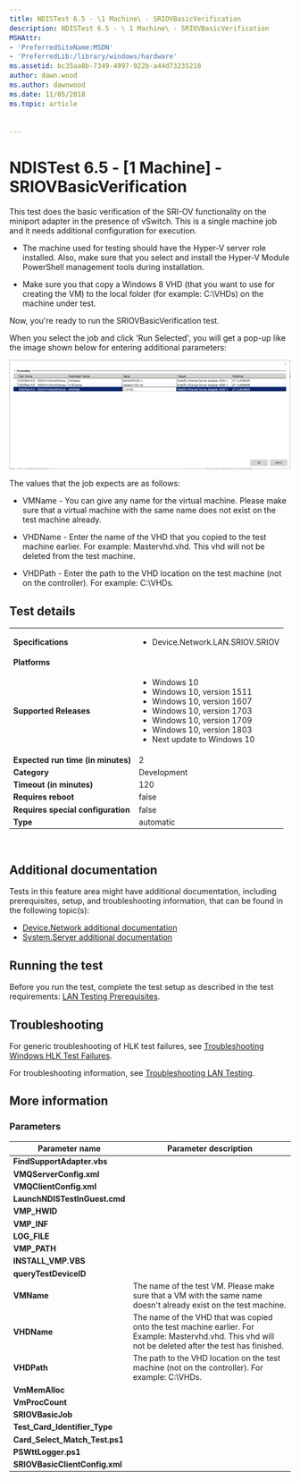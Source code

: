 ```yaml
---
title: NDISTest 6.5 - \1 Machine\ - SRIOVBasicVerification
description: NDISTest 6.5 - \ 1 Machine\ - SRIOVBasicVerification
MSHAttr:
- 'PreferredSiteName:MSDN'
- 'PreferredLib:/library/windows/hardware'
ms.assetid: bc35aa8b-7349-4997-922b-a44d73235218
author: dawn.wood
ms.author: dawnwood
ms.date: 11/05/2018
ms.topic: article


---
```


# NDISTest 6.5 - \[1 Machine\] - SRIOVBasicVerification


This test does the basic verification of the SRI-OV functionality on the miniport adapter in the presence of vSwitch. This is a single machine job and it needs additional configuration for execution.

-   The machine used for testing should have the Hyper-V server role installed. Also, make sure that you select and install the Hyper-V Module PowerShell management tools during installation.

-   Make sure you that copy a Windows 8 VHD (that you want to use for creating the VM) to the local folder (for example: C:\\VHDs) on the machine under test.

Now, you're ready to run the SRIOVBasicVerification test.

When you select the job and click 'Run Selected', you will get a pop-up like the image shown below for entering additional parameters:

![enter parameters](images/hck-win8-lan-ndistest-sriovbasicverification.png)

The values that the job expects are as follows:

-   VMName - You can give any name for the virtual machine. Please make sure that a virtual machine with the same name does not exist on the test machine already.

-   VHDName - Enter the name of the VHD that you copied to the test machine earlier. For example: Mastervhd.vhd. This vhd will not be deleted from the test machine.

-   VHDPath - Enter the path to the VHD location on the test machine (not on the controller). For example: C:\\VHDs.

## Test details
|||
|---|---|
| **Specifications**  | <ul><li>Device.Network.LAN.SRIOV.SRIOV</li></ul> |  
| **Platforms**   | <ul></ul> |
| **Supported Releases** | <ul><li>Windows 10</li><li>Windows 10, version 1511</li><li>Windows 10, version 1607</li><li>Windows 10, version 1703</li><li>Windows 10, version 1709</li><li>Windows 10, version 1803</li><li>Next update to Windows 10</li></ul> |
|**Expected run time (in minutes)**| 2 |
|**Category**| Development |
|**Timeout (in minutes)**| 120 |
|**Requires reboot**| false |
|**Requires special configuration**| false |
|**Type**| automatic |

 

## <span id="Additional_documentation"></span><span id="additional_documentation"></span><span id="ADDITIONAL_DOCUMENTATION"></span>Additional documentation


Tests in this feature area might have additional documentation, including prerequisites, setup, and troubleshooting information, that can be found in the following topic\(s\):
- [Device.Network additional documentation](device-network-additional-documentation.md)
- [System.Server additional documentation](system-server-additional-documentation.md)

## <span id="Running_the_test"></span><span id="running_the_test"></span><span id="RUNNING_THE_TEST"></span>Running the test


Before you run the test, complete the test setup as described in the test requirements: [LAN Testing Prerequisites](lan-testing-prerequisites.md).

## <span id="Troubleshooting"></span><span id="troubleshooting"></span><span id="TROUBLESHOOTING"></span>Troubleshooting


For generic troubleshooting of HLK test failures, see [Troubleshooting Windows HLK Test Failures](..\user\troubleshooting-windows-hlk-test-failures.md).

For troubleshooting information, see [Troubleshooting LAN Testing](troubleshooting-lan-testing.md).

## <span id="More_information"></span><span id="more_information"></span><span id="MORE_INFORMATION"></span>More information


### <span id="Parameters"></span><span id="parameters"></span><span id="PARAMETERS"></span>Parameters

| Parameter name                    | Parameter description                                                                                                                                    |
|-----------------------------------|----------------------------------------------------------------------------------------------------------------------------------------------------------|
| **FindSupportAdapter.vbs**        |                                                                                                                                                          |
| **VMQServerConfig.xml**           |                                                                                                                                                          |
| **VMQClientConfig.xml**           |                                                                                                                                                          |
| **LaunchNDISTestInGuest.cmd**     |                                                                                                                                                          |
| **VMP\_HWID**                     |                                                                                                                                                          |
| **VMP\_INF**                      |                                                                                                                                                          |
| **LOG\_FILE**                     |                                                                                                                                                          |
| **VMP\_PATH**                     |                                                                                                                                                          |
| **INSTALL\_VMP.VBS**              |                                                                                                                                                          |
| **queryTestDeviceID**             |                                                                                                                                                          |
| **VMName**                        | The name of the test VM. Please make sure that a VM with the same name doesn't already exist on the test machine.                                        |
| **VHDName**                       | The name of the VHD that was copied onto the test machine earlier. For Example: Mastervhd.vhd. This vhd will not be deleted after the test has finished. |
| **VHDPath**                       | The path to the VHD location on the test machine (not on the controller). For example: C:\\VHDs.                                                         |
| **VmMemAlloc**                    |                                                                                                                                                          |
| **VmProcCount**                   |                                                                                                                                                          |
| **SRIOVBasicJob**                 |                                                                                                                                                          |
| **Test\_Card\_Identifier\_Type**  |                                                                                                                                                          |
| **Card\_Select\_Match\_Test.ps1** |                                                                                                                                                          |
| **PSWttLogger.ps1**               |                                                                                                                                                          |
| **SRIOVBasicClientConfig.xml**    |                                                                                                                                                          |

 

 

 






